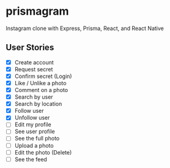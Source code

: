 # prismagram

Instagram clone with Express, Prisma, React, and React Native

## User Stories

- [x] Create account
- [x] Request secret
- [x] Confirm secret (Login)
- [x] Like / Unlike a photo
- [x] Comment on a photo
- [x] Search by user
- [x] Search by location
- [x] Follow user
- [x] Unfollow user
- [ ] Edit my profile
- [ ] See user profile
- [ ] See the full photo
- [ ] Upload a photo
- [ ] Edit the photo (Delete)
- [ ] See the feed

